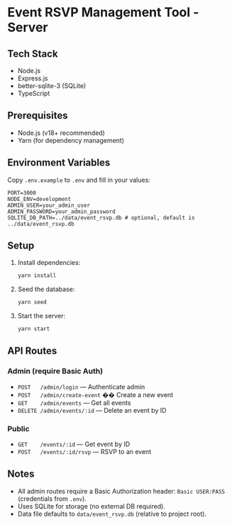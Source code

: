 # Event RSVP Management Tool - Server

## Tech Stack
- Node.js
- Express.js
- better-sqlite-3 (SQLite)
- TypeScript

## Prerequisites
- Node.js (v18+ recommended)
- Yarn (for dependency management)

## Environment Variables
Copy `.env.example` to `.env` and fill in your values:

```
PORT=3000
NODE_ENV=development
ADMIN_USER=your_admin_user
ADMIN_PASSWORD=your_admin_password
SQLITE_DB_PATH=../data/event_rsvp.db # optional, default is ../data/event_rsvp.db
```

## Setup
1. Install dependencies:
   ```sh
   yarn install
   ```
2. Seed the database:
   ```sh
   yarn seed
   ```
3. Start the server:
   ```sh
   yarn start
   ```

## API Routes

### Admin (require Basic Auth)
- `POST   /admin/login` — Authenticate admin
- `POST   /admin/create-event` �� Create a new event
- `GET    /admin/events` — Get all events
- `DELETE /admin/events/:id` — Delete an event by ID

### Public
- `GET    /events/:id` — Get event by ID
- `POST   /events/:id/rsvp` — RSVP to an event

## Notes
- All admin routes require a Basic Authorization header: `Basic USER:PASS` (credentials from `.env`).
- Uses SQLite for storage (no external DB required).
- Data file defaults to `data/event_rsvp.db` (relative to project root).
